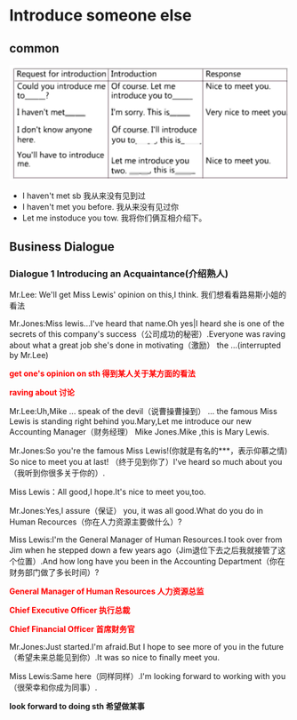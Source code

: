 # Introduce someone else

## common 
<img src="pic/introduce someone.jpg">

 - I haven't met sb 我从来没有见到过
 - I haven't met you before. 我从来没有见过你
 - Let me instoduce you tow. 我将你们俩互相介绍下。
 

## Business Dialogue

### Dialogue 1 Introducing an Acquaintance(介绍熟人)

Mr.Lee: We'll get Miss Lewis' opinion on this,I think.
我们想看看路易斯小姐的看法

Mr.Jones:Miss lewis...I've heard that name.Oh yes|I heard she is one of the secrets of this company's success（公司成功的秘密）.Everyone was raving about what a great job she's done in motivating（激励） the ...(interrupted by Mr.Lee)

<font color="red"><b>get one's opinion on sth 得到某人关于某方面的看法</b>

<b>raving about 讨论</b> </font>

Mr.Lee:Uh,Mike ... speak of the devil（说曹操曹操到） ... the famous Miss Lewis is standing right behind you.Mary,Let me introduce our new Accounting Manager（财务经理） Mike Jones.Mike ,this is Mary Lewis.

Mr.Jones:So you're the famous Miss Lewis!(你就是有名的***，表示仰慕之情) So nice to meet you at last! （终于见到你了）I've heard so much about you（我听到你很多关于你的）.

Miss Lewis：All good,I hope.It's nice to meet you,too.

Mr.Jones:Yes,I assure（保证） you, it was all good.What do you do in Human Recources（你在人力资源主要做什么）?

Miss Lewis:I'm the General Manager of Human Resources.I took over from Jim when he stepped down a few years ago（Jim退位下去之后我就接管了这个位置）.And how long have you been in the Accounting Department（你在财务部门做了多长时间）?

<font color="red">
<b>General Manager of Human Resources 人力资源总监</b>

<b>Chief Executive Officer 执行总裁 </b>

<b>Chief Financial Officer 首席财务官 </b>
</font>

Mr.Jones:Just started.I'm afraid.But I hope to see more of you in the future（希望未来总能见到你）.It was so nice to finally meet you.

Miss Lewis:Same here（同样同样）.I'm looking forward to working with you（很荣幸和你成为同事）.

<b>look forward to doing sth 希望做某事</b>



